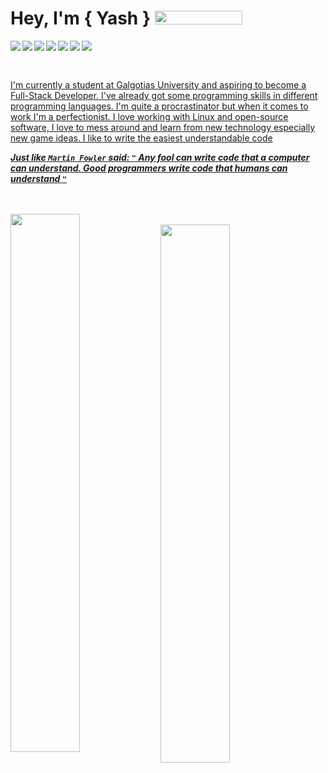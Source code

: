 # Hey, I'm { Yash } <a href= "https://www.github.com/Yxsh-xdityx"> <img src="https://camo.githubusercontent.com/72d61c65a0fdf8444f4f889345e7718682bd858cef9dfba9d56b5e0e9e2ce975/68747470733a2f2f6b6f6d617265762e636f6d2f67687076632f3f757365726e616d653d5a65726f446973636f726426636f6c6f723d726564" width="140" height="22" />
<p align="center">
<img align="left" src="https://img.shields.io/badge/Linux-FCC624?style=for-the-badge&logo=linux&logoColor=black"/>
<img align="left" src="https://img.shields.io/badge/Android-3DDC84?style=for-the-badge&logo=android&logoColor=white"/>
<img align="left" src="https://img.shields.io/badge/java-%23ED8B00.svg?style=for-the-badge&logo=openjdk&logoColor=white"/>
<img align="left" src="https://img.shields.io/badge/c-%2300599C.svg?style=for-the-badge&logo=c&logoColor=white"/>
<img align="left" src="https://img.shields.io/badge/html5-%23E34F26.svg?style=for-the-badge&logo=html5&logoColor=white"/>
<img align="left" src="https://img.shields.io/badge/css3-%231572B6.svg?style=for-the-badge&logo=css3&logoColor=white"/>
<img align="left" src="https://img.shields.io/badge/javascript-%23323330.svg?style=for-the-badge&logo=javascript&logoColor=%23F7DF1E"/><br>
</p>

<br>

I'm currently a student at Galgotias University and aspiring to become a Full-Stack Developer. I've already got some programming skills in different programming languages. I'm quite a procrastinator but when it comes to work I'm a perfectionist.
I love working with Linux and open-source software,
I love to mess around and learn from new technology especially new game ideas. 
I like to write the easiest understandable code 
 
***Just like `Martin Fowler` said:
`"` Any fool can write code that a computer can understand.
Good programmers write code that humans can understand `"`***

<br>
<br>

<img align="left" width="47%" src="https://github-readme-stats.vercel.app/api?username=Yxsh-xdityx&show_icons=true&theme=transparent"/>

<br>

<img align="center" width="47%" src="https://github-readme-stats.vercel.app/api/top-langs/?username=Yxsh-xdityx&layout=compact&theme=transparent"/>

<br>
